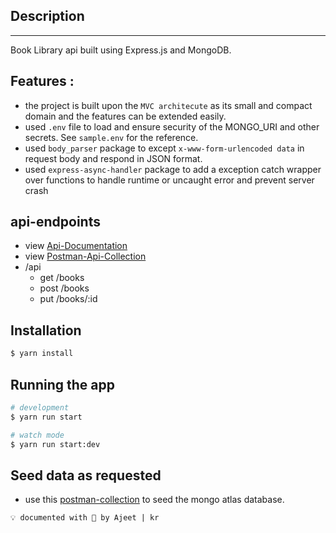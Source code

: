 ## Description
--- 
Book Library api built using Express.js and MongoDB. 

## Features :
- the project is built upon the `MVC architecute` as its small and compact domain and the features can be extended easily.
- used `.env` file to load and ensure security of the MONGO_URI and other secrets. See `sample.env` for the reference.
- used `body_parser` package to except `x-www-form-urlencoded data` in request body and respond in JSON format. 
- used `express-async-handler` package to add a exception catch wrapper over functions to handle runtime or uncaught error and prevent server crash

## api-endpoints
- view [Api-Documentation](https://documenter.getpostman.com/view/20218768/2s9YeN2oVB#0b30ef69-d793-4794-b866-3d2bd70f6c80)
- view [Postman-Api-Collection](https://elements.getpostman.com/redirect?entityId=20218768-0e42fb02-7f45-4959-944e-e2b2b72977db&entityType=collection)
- /api
    - get /books
    - post /books
    - put /books/:id

## Installation

```bash
$ yarn install
```

## Running the app

```bash
# development
$ yarn run start

# watch mode
$ yarn run start:dev
```

## Seed data as requested
- use this [postman-collection](https://elements.getpostman.com/redirect?entityId=20218768-d01cba84-c750-4c04-8b44-df947e5b078a&entityType=collection) to seed the mongo atlas database.

```
💡 documented with 💖 by Ajeet | kr 
```
